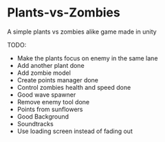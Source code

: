 # Plants-vs-Zombies
 A simple plants vs zombies alike game made in unity


TODO: 
- Make the plants focus on enemy in the same lane
- Add another plant                                                 done
- Add zombie model
- Create points manager                                             done
- Control zombies health and speed                                  done
- Good wave spawner
- Remove enemy tool                                                 done
- Points from sunflowers
- Good Background
- Soundtracks
- Use loading screen instead of fading out